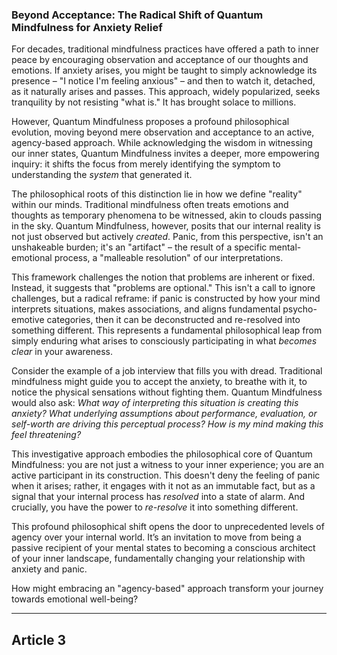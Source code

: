 ### Beyond Acceptance: The Radical Shift of Quantum Mindfulness for Anxiety Relief
For decades, traditional mindfulness practices have offered a path to inner peace by encouraging observation and acceptance of our thoughts and emotions. If anxiety arises, you might be taught to simply acknowledge its presence – "I notice I'm feeling anxious" – and then to watch it, detached, as it naturally arises and passes. This approach, widely popularized, seeks tranquility by not resisting "what is." It has brought solace to millions.

However, Quantum Mindfulness proposes a profound philosophical evolution, moving beyond mere observation and acceptance to an active, agency-based approach. While acknowledging the wisdom in witnessing our inner states, Quantum Mindfulness invites a deeper, more empowering inquiry: it shifts the focus from merely identifying the symptom to understanding the *system* that generated it.

The philosophical roots of this distinction lie in how we define "reality" within our minds. Traditional mindfulness often treats emotions and thoughts as temporary phenomena to be witnessed, akin to clouds passing in the sky. Quantum Mindfulness, however, posits that our internal reality is not just observed but actively *created*. Panic, from this perspective, isn't an unshakeable burden; it's an "artifact" – the result of a specific mental-emotional process, a "malleable resolution" of our interpretations.

This framework challenges the notion that problems are inherent or fixed. Instead, it suggests that "problems are optional." This isn't a call to ignore challenges, but a radical reframe: if panic is constructed by how your mind interprets situations, makes associations, and aligns fundamental psycho-emotive categories, then it can be deconstructed and re-resolved into something different. This represents a fundamental philosophical leap from simply enduring what arises to consciously participating in what *becomes clear* in your awareness.

Consider the example of a job interview that fills you with dread. Traditional mindfulness might guide you to accept the anxiety, to breathe with it, to notice the physical sensations without fighting them. Quantum Mindfulness would also ask: *What way of interpreting this situation is creating this anxiety? What underlying assumptions about performance, evaluation, or self-worth are driving this perceptual process? How is my mind *making* this feel threatening?*

This investigative approach embodies the philosophical core of Quantum Mindfulness: you are not just a witness to your inner experience; you are an active participant in its construction. This doesn't deny the feeling of panic when it arises; rather, it engages with it not as an immutable fact, but as a signal that your internal process has *resolved* into a state of alarm. And crucially, you have the power to *re-resolve* it into something different.

This profound philosophical shift opens the door to unprecedented levels of agency over your internal world. It’s an invitation to move from being a passive recipient of your mental states to becoming a conscious architect of your inner landscape, fundamentally changing your relationship with anxiety and panic.

How might embracing an "agency-based" approach transform your journey towards emotional well-being?

---

## Article 3